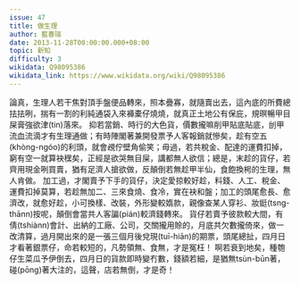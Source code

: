 ```yaml
---
issue: 47
title: 做生理
author: 藍春瑞
date: 2013-11-28T00:00:00.000+08:00
topic: 新知
difficulty: 3
wikidata: Q98095386
wikidata_link: https://www.wikidata.org/wiki/Q98095386
---
```

論真，生理人若干焦對頂手盤便品轉來，照本疊寡，就隨賣出去，這內底的所費總抾抾咧，揣有一割的利純通袋入來褲橐仔燒燒，就真正土地公有保庇，規暝暢甲目屎膏強欲津(tin)落來。
抑若當銷、時行的大色貨，價數攏嘛削甲貼底貼底，刣甲流血流滴才有生理通做；有時陣閣著兼開發票予人客報銷就慘矣，趁有空五(khòng-ngóo)的利頭，就會覕佇壁角偷笑；毋過，若共稅金、配達的運費扣掉，窮有空一就算袂䆀矣，正經是欲哭無目屎，講都無人欲信；總是，末趁的貨仔，若齊用現金咧買賣，猶有足濟人搶欲做，反顛倒若無趁甲半仙，食飽換枵的生理，無人肯做。
加工過，才閣賣予下手的貨仔，決定愛掠較好趁，料錢、人工、稅金、運費扣掉莫算，若趁無加二、三來食燒、食冷，實在袂和盤；加工的頭尾愈長、愈濟改，就愈好趁，小可換樣、改裝，外形變較媠款，親像查某人穿衫、妝娗(tsng-thānn)按呢，顛倒會當共人客諞(pián)較濟錢轉來。
貨仔若賣予彼款較大間，有倩(tshiànn)會計、出納的工廠、公司，交關攏用賒的，月底共欠數攏倚來，做一改清算，過月開出來的是一張三個月後兌現(tuī-hiān)的期票，頭尾總扯，四月日才看著銀票仔，命若較短的，凡勢領無、食無，才是冤枉！
啊若衰到地矣，種匏仔生菜瓜予伊倒去，四月日的貨款即時變冇數，錢額若細，是猶無tsùn-būn著，碰(pōng)著大注的，這聲，店若無倒，才是奇！